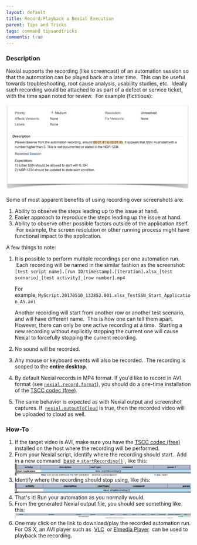 ```yaml
---
layout: default
title: Record/Playback a Nexial Execution
parent: Tips and Tricks
tags: command tipsandtricks
comments: true
---
```



### Description
Nexial supports the recording (like screencast) of an automation session so that the automation can be played back at 
a later time.  This can be useful towards troubleshooting, root cause analysis, usability studies, etc.  Ideally such 
recording would be attached to as part of a defect or service ticket, with the time span noted for review.  For 
example (fictitious):

![](image/Record_Playback_01.png)

Some of most apparent benefits of using recording over screenshots are:
1. Ability to observe the steps leading up to the issue at hand.
2. Easier approach to reproduce the steps leading up the issue at hand.
3. Ability to observe other possible factors outside of the application itself.  For example, the screen resolution 
   or other running process might have functional impact to the application.

A few things to note:
1. It is possible to perform multiple recordings per one automation run.  Each recording will be named in the similar 
   fashion as the screenshot:  
   `[test script name].[run ID/timestamp].[iteration].xlsx_[test scenario]_[test activity]_[row number].mp4`  

   For example, `MyScript.20170510_132852.001.xlsx_TestSSN_Start_Application_A5.avi`  

   Another recording will start from another row or another test scenario, and will have different name.  This is 
   how one can tell them apart.  However, there can only be one active recording at a time.  Starting a new recording 
   without explicitly stopping the current one will cause Nexial to forcefully stopping the current recording.
2. No sound will be recorded.
3. Any mouse or keyboard events will also be recorded.  The recording is scoped to the **entire desktop**.
4. By default Nexial records in MP4 format.  If you'd like to record in AVI format 
   (see [`nexial.record.format`](../systemvars/index#nexial.screenRecorder)), you should do a one-time installation of 
   the <a href="https://assets.techsmith.com/Downloads/TSCC.msi" class="external-link" target="_nexial_external">TSCC codec (free)</a>.
5. The same behavior is expected as with Nexial output and screenshot captures. If 
   [`nexial.outputToCloud`](../systemvars/index.html#nexial.outputToCloud) is true, then the recorded video will be 
   uploaded to cloud as well.


### How-To
1. If the target video is AVI, make sure you have the 
   <a href="https://assets.techsmith.com/Downloads/TSCC.msi" class="external-link" target="_nexial_external">TSCC codec (free)</a>
   installed on the host where the recording will be performed.
2. From your Nexial script, identify where the recording should start.  Add in a new command 
   [base &raquo; `startRecording()`](../commands/base/startRecording())`, like this:  
   ![](image/Record_Playback_02.png)
3. Identify where the recording should stop using, like this:  
   ![](image/Record_Playback_03.png)
4. That's it! Run your automation as you normally would.
5. From the generated Nexial output file, you should see something like this:  
   ![](image/Record_Playback_04.png)
6. One may click on the link to download/play the recorded automation run.  For OS X, an AVI player such as 
   <a href="http://ftp.free.org/mirrors/videolan/vlc/2.2.4/macosx/vlc-2.2.4.dmg" class="external-link" target="_nexial_target">VLC</a> 
   or <a href="https://mac.eltima.com/download/elmediaplayer.dmg" class="external-link" target="_nexial_target">Elmedia Player</a> 
   can be used to playback the recording.

